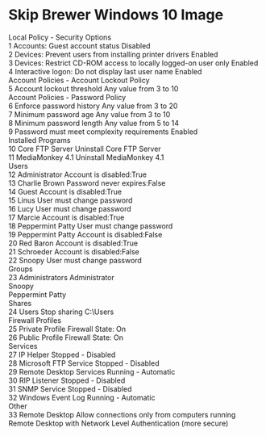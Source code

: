 # Skip Brewer Windows 10 Image
Local Policy - Security Options   
1	Accounts: Guest account status	Disabled   
2	Devices: Prevent users from installing printer drivers	Enabled   
3	Devices: Restrict CD-ROM access to locally logged-on user only	Enabled  
4	Interactive logon: Do not display last user name	Enabled   
Account Policies - Account Lockout Policy    
5	Account lockout threshold	Any value from 3 to 10   
Account Policies - Password Policy   
6	Enforce password history	Any value from 3 to 20   
7	Minimum password age	Any value from 3 to 10   
8	Minimum password length	Any value from 5 to 14   
9	Password must meet complexity requirements	Enabled   
Installed Programs   
10	Core FTP Server	Uninstall Core FTP Server  
11	MediaMonkey 4.1	Uninstall MediaMonkey 4.1   
Users  
12	Administrator	Account is disabled:True  
13	Charlie Brown	Password never expires:False  
14	Guest	Account is disabled:True  
15	Linus	User must change password  
16	Lucy	User must change password  
17	Marcie	Account is disabled:True  
18	Peppermint Patty	User must change password  
19	Peppermint Patty	Account is disabled:False  
20	Red Baron	Account is disabled:True  
21	Schroeder	Account is disabled:False  
22	Snoopy	User must change password  
Groups  
23	Administrators	Administrator  
Snoopy  
Peppermint Patty  
Shares  
24	Users	Stop sharing C:\Users  
Firewall Profiles  
25	Private Profile	Firewall State: On  
26	Public Profile	Firewall State: On  
Services  
27	IP Helper	Stopped - Disabled  
28	Microsoft FTP Service	Stopped - Disabled  
29	Remote Desktop Services	Running - Automatic  
30	RIP Listener	Stopped - Disabled  
31	SNMP Service	Stopped - Disabled  
32	Windows Event Log	Running - Automatic  
Other  
33	Remote Desktop	Allow connections only from computers running Remote Desktop with Network Level Authentication (more secure)   
